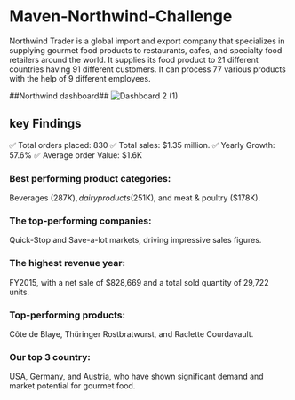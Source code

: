 # Maven-Northwind-Challenge

Northwind Trader is a global import and export company that specializes in supplying gourmet food products to restaurants, cafes, and specialty food retailers around the world.   It supplies its food product to 21 different countries having 91 different customers.  It can process 77 various products with the help of 9 different employees.

##Northwind dashboard## ![Dashboard 2 (1)](https://github.com/Amitsarkar02/Maven-Northwind-Challenge/assets/104220565/e59a5c47-8a26-4b9f-9a31-90404e6fa0a7)

## key Findings

✅ Total orders placed: 830 
✅ Total sales: $1.35 million.
✅ Yearly Growth: 57.6%
✅ Average order Value: $1.6K


###  Best performing product categories: 
Beverages ($287K), dairy products ($251K), and meat & poultry ($178K). 

###  The top-performing companies: 
Quick-Stop and Save-a-lot markets, driving impressive sales figures.

###  The highest revenue year: 
FY2015, with a net sale of $828,669 and a total sold quantity of 29,722 units.

###  Top-performing products: 
Côte de Blaye, Thüringer Rostbratwurst, and Raclette Courdavault. 

###  Our top 3 country: 
USA, Germany, and Austria, who have shown significant demand and market potential for gourmet food.
